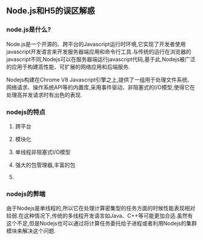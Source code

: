 ## Node.js和H5的误区解惑

### node.js是什么?

Node.js是一个开源的、跨平台的Javascript运行时环境,它实现了开发者使用javascript开发语言来开发服务器端应用和命令行工具.与传统的运行在浏览器的javascript不同,Nodejs可以在服务器端运行javascript代码,基于此,Nodejs被广泛的应用于构建高性能、可扩展的网络应用和后端服务.

Nodejs构建在Chrome V8 Javascript引擎之上,提供了一组用于处理文件系统、网络请求、操作系统API等的内置库,采用事件驱动、非阻塞式的I/O模型,使得它在处理高并发请求时有出色的表现.

### nodejs的特点

1. 跨平台

2. 模块化

3. 单线程非阻塞式I/O模型

4. 强大的包管理器,丰富的包

5. 

### nodejs的弊端

由于Nodejs是单线程的,所以它在处理计算密集型的任务方面的时候性能表现相对较弱.在这种情况下,传统的多线程开发语言如Java、C++等可能更加合适.虽然有这个不足,但是Nodejs也可以通过将计算任务委托给子进程或者利用Nodejs的集群模块来解决这个问题.